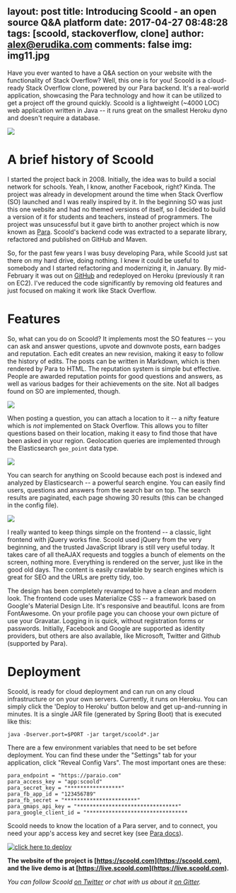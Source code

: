 layout: post
title: Introducing Scoold - an open source Q&A platform
date: 2017-04-27 08:48:28
tags: [scoold, stackoverflow, clone]
author: alex@erudika.com
comments: false
img: img11.jpg
---

Have you ever wanted to have a Q&A section on your website with the functionality of Stack Overflow? Well, this one is for you! Scoold is a cloud-ready Stack Overflow clone, powered by our Para backend. It's a real-world application, showcasing the Para technology and how it can be utilized to get a project off the ground quickly. Scoold is a lightweight (~4000 LOC) web application written in Java -- it runs great on the smallest Heroku dyno and doesn't require a database.

<!-- more -->

![](https://erudika.com/assets/img/blogpost_media9.png)

# A brief history of Scoold

I started the project back in 2008. Initially, the idea was to build a social network for schools. Yeah, I know, another Facebook, right? Kinda. The project was already in development around the time when Stack Overflow (SO) launched and I was really inspired by it. In the beginning SO was just this one website and had no themed versions of itself, so I decided to build a version of it for students and teachers, instead of programmers. The project was unsucessful but it gave birth to another project which is now known as [Para](https://paraio.org). Scoold's backend code was extracted to a separate library, refactored and published on GitHub and Maven.

So, for the past few years I was busy developing Para, while Scoold just sat there on my hard drive, doing nothing. I knew it could be useful to somebody and I started refactoring and modernizing it, in January. By mid-February it was out on [GitHub](https://github.com/Erudika/scoold) and redeployed on Heroku (previously it ran on EC2). I've reduced the code significantly by removing old features and just focused on making it work like Stack Overflow.

# Features

So, what can you do on Scoold? It implements most the SO features -- you can ask and answer questions, upvote and downvote posts, earn badges and reputation. Each edit creates an new revision, making it easy to follow the history of edits. The posts can be written in Markdown, which is then rendered by Para to HTML.
The reputation system is simple but effective. People are awarded reputation points for good questions and answers, as well as various badges for their achievements on the site. Not all badges found on SO are implemented, though.

![](https://erudika.com/assets/img/scoold.png)

When posting a question, you can attach a location to it -- a nifty feature which is *not* implemented on Stack Overflow. This allows you to filter questions based on their location, making it easy to find those that have been asked in your region. Geolocation queries are implemented through the Elasticsearch `geo_point` data type.

![](https://erudika.com/assets/img/scoold1.png)

You can search for anything on Scoold because each post is indexed and analyzed by Elasticsearch -- a powerful search engine. You can easily find users, questions and answers from the search bar on top. The search results are paginated, each page showing 30 results (this can be changed in the config file).

![](https://erudika.com/assets/img/scoold2.png)

I really wanted to keep things simple on the frontend -- a classic, light frontend with jQuery works fine. Scoold used jQuery from the very beginning, and the trusted JavaScript library is still very useful today. It takes care of all theAJAX requests and toggles a bunch of elements on the screen, nothing more. Everything is rendered on the server, just like in the good old days. The content is easily crawlable by search engines which is great for SEO and the URLs are pretty tidy, too.

The design has been completely revamped to have a clean and modern look. The frontend code uses Materialize CSS -- a framework based on Google's Material Design Lite. It's responsive and beautiful. Icons are from FontAwesome. On your profile page you can choose your own picture of use your Gravatar. Logging in is quick, without registration forms or passwords. Initially, Facebook and Google are supported as identity providers, but others are also available, like Microsoft, Twitter and Github (supported by Para).

# Deployment

Scoold, is ready for cloud deployment and can run on any cloud infrastructure or on your own servers. Currently, it runs on Heroku. You can simply click the 'Deploy to Heroku' button below and get up-and-running in minutes. It is a single JAR file (generated by Spring Boot) that is executed like this:

```
java -Dserver.port=$PORT -jar target/scoold*.jar
```
There are a few environment variables that need to be set before deployment. You can find these under the "Settings" tab for your application, click "Reveal Config Vars".
The most important ones are these:

```
para_endpoint = "https://paraio.com"
para_access_key = "app:scoold"
para_secret_key = "*****************"
para_fb_app_id = "123456789"
para_fb_secret = "***********************"
para_gmaps_api_key = "********************************"
para_google_client_id = "********************************
```
Scoold needs to know the location of a Para server, and to connect, you need your app's access key and secret key (see [Para docs](https://paraio.org/docs)).

[![ click here to deploy ](https://www.herokucdn.com/deploy/button.svg)](https://heroku.com/deploy?template=https://github.com/Erudika/scoold)

**The website of the project is [https://scoold.com](https://scoold.com), and the live demo is at [https://live.scoold.com](https://live.scoold.com).**


*You can follow Scoold [on Twitter](https://twitter.com/getscoold) or chat with us about it [on Gitter](https://gitter.im/Erudika/scoold).*
